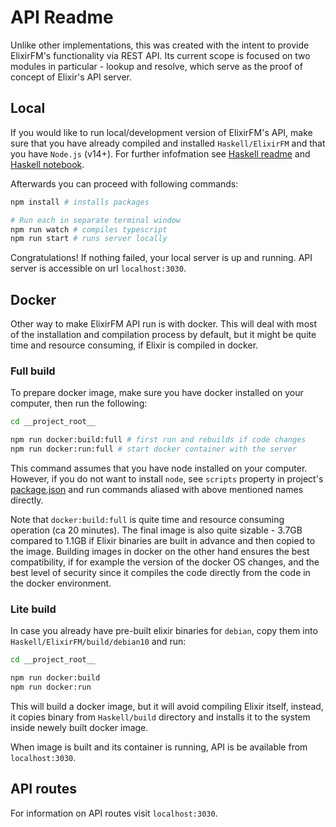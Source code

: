 # API Readme

Unlike other implementations, this was created with the intent to provide
ElixirFM's functionality via REST API. Its current scope is focused on two
modules in particular - lookup and resolve, which serve as the proof of concept
of Elixir's API server.

## Local

If you would like to run local/development version of ElixirFM's API, make sure
that you have already compiled and installed `Haskell/ElixirFM` and that you
have `Node.js` (v14+). For further infofmation see
[Haskell readme](../Haskell/ElixirFM/README.md) and
[Haskell notebook](../Haskell/ElixirFM/README.ipynb).

Afterwards you can proceed with following commands:

```sh
npm install # installs packages

# Run each in separate terminal window
npm run watch # compiles typescript
npm run start # runs server locally
```

Congratulations! If nothing failed, your local server is up and running.
API server is accessible on url `localhost:3030`.

## Docker

Other way to make ElixirFM API run is with docker. This will deal with
most of the installation and compilation process by default, but it might be
quite time and resource consuming, if Elixir is compiled in docker.

### Full build

To prepare docker image, make sure you have docker installed on
your computer, then run the following:

```sh
cd __project_root__

npm run docker:build:full # first run and rebuilds if code changes
npm run docker:run:full # start docker container with the server
```

This command assumes that you have node installed on your computer. However,
if you do not want to install `node`, see `scripts` property in project's
[package.json](../package.json) and run commands aliased with above mentioned
names directly.

Note that `docker:build:full` is quite time and resource consuming operation
(ca 20 minutes). The final image is also quite sizable - 3.7GB compared to 1.1GB
if Elixir binaries are built in advance and then copied to the image. Building
images in docker on the other hand ensures the best compatibility, if for
example the version of the docker OS changes, and the best level of security
since it compiles the code directly from the code in the docker environment.

### Lite build

In case you already have pre-built elixir binaries for `debian`, copy them into
`Haskell/ElixirFM/build/debian10` and run:

```sh
cd __project_root__

npm run docker:build
npm run docker:run
```

This will build a docker image, but it will avoid compiling Elixir itself,
instead, it copies binary from `Haskell/build` directory and installs it to the
system inside newely built docker image.

When image is built and its container is running, API is be available from
`localhost:3030`.

## API routes

For information on API routes visit `localhost:3030`.

<!--
## Example shell commands

api/v1/

### Resolve

GET /resolve/

```sh
  echo "اقرأ الدرس الأول" | elixir resolve
  echo "أهلاً وسهلاً" | elixir resolve
```

### Inflect

```sh
  echo "(1224,[1,5])", 'V[PI]I--3-S--', 'VCJ-------' | elixir inflect

  # NOT WORKING!
  echo "درس", 'V[PI]I--3-S--', 'VCJ-------' | elixir inflect
```

#### Suggested routes:

- /inflect?token={word}&xtag={xtag.code}
- /inflect?token={word}&desc={xtag.description}

### Derive

```sh
  echo "(1224,1)", 'N---------', '[VA]---------' | elixir derive
  echo "(1224,1)", '[VA]---------' | elixir derive 
  echo "(1224,1)" | elixir derive 

  # NOT WORKING!
  echo "درس", 'N---------', '[VA]---------' | elixir derive
```

#### Suggested routes:

- /derive?token={word}&xtag={xtag.code}
- /derive?token={word}&desc={xtag.description}

### Lookup

GET /lookup/

```sh
  echo "مدرسة" | elixir lookup
  echo "book" | elixir lookup

  echo "d r y" | elixir lookup tex # search by root
```

### Combinations

```sh
echo "ندوة" | elixir lookup | elixir lexicon # returns some simplified xml structure
```
-->